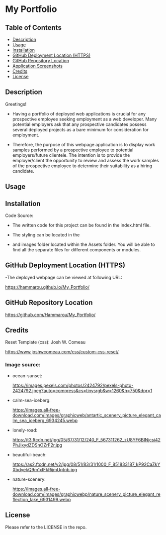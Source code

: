 # My Portfolio


## Table of Contents

- [Description](#description)
- [Usage](#usage)
- [Installation](#installation)
- [GitHub Deployment Location (HTTPS)](#github-deployment-location-https)
- [GitHub Repository Location](#github-repository-location)
- [Application Screenshots](#application-screenshots)
- [Credits](#credits)
- [License](#license)

  
## Description

Greetings! 

- Having a portfolio of deployed web applications is crucial for any prospective employee seeking employment as a web developer. Many potential employers ask that any prospective candidates possess several deployed projects as a bare minimum for consideration for employment.

- Therefore, the purpose of this webpage application is to display work samples performed by a prospective employee to potential employers/future clientele. The intention is to provide the employer/client the opportunity to review and assess the work samples of the prospective employee to determine their suitability as a hiring candidate.


## Usage



## Installation

Code Source:

- The written code for this project can be found in the index.html file.

- The styling can be located in the 

- and images folder located within the Assets folder.
  You will be able to find all the separate files for different components or modules.


## GitHub Deployment Location (HTTPS)

-The deployed webpage can be viewed at following URL:

https://hammarou.github.io/My_Portfolio/


## GitHub Repository Location

https://github.com/Hammarou/My_Portfolio/


## Credits
Reset Template (css): Josh W. Comeau
 
 https://www.joshwcomeau.com/css/custom-css-reset/

### Image source:

* ocean-sunset:  

  https://images.pexels.com/photos/2424792/pexels-photo-2424792.jpeg?auto=compress&cs=tinysrgb&w=1260&h=750&dpr=1


* calm-sea-iceberg: 

  https://images.all-free-download.com/images/graphicweb/antartic_scenery_picture_elegant_calm_sea_iceberg_6934245.webp


* lonely-road: 

  https://t3.ftcdn.net/jpg/05/67/31/12/240_F_567311262_zU8YF6BINjcsi42PhJixydZDSnOZrF2r.jpg


* beautiful-beach: 

  https://as2.ftcdn.net/v2/jpg/08/51/83/31/1000_F_851833187_kP92CaZkYXbdyekQ9m1xIFkRijmUqtnb.jpg
  

* nature-scenery: 

  https://images.all-free-download.com/images/graphicwebp/nature_scenery_picture_elegant_reflection_lake_6931499.webp 


## License

Please refer to the LICENSE in the repo.